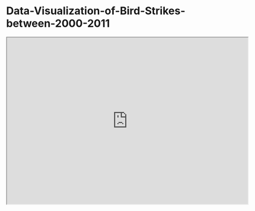 # Data-Visualization-of-Bird-Strikes-between-2000-2011
<iframe src="https://public.tableau.com/views/BirdStrikesinUSbetween2000-2011/DataVisualizationofBirdStrikesbetween20002011inUS?:language=en-US&:retry=yes&:display_count=n&:origin=viz_share_link" width = '650' height = '450'></iframe>
